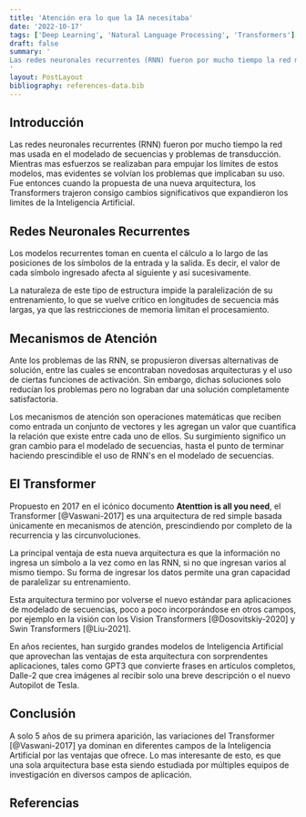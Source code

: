 ```yaml
---
title: 'Atención era lo que la IA necesitaba'
date: '2022-10-17'
tags: ['Deep Learning', 'Natural Language Processing', 'Transformers']
draft: false
summary: '
Las redes neuronales recurrentes (RNN) fueron por mucho tiempo la red mas usada en el modelado de secuencias y problemas de transducción. Mientras mas esfuerzos se realizaban para empujar los límites de estos modelos, mas evidentes se volvían los problemas que implicaban su uso.
'
layout: PostLayout
bibliography: references-data.bib
---
```


## Introducción

Las redes neuronales recurrentes (RNN) fueron por mucho tiempo la red mas usada en el modelado de secuencias y problemas de transducción. Mientras mas esfuerzos se realizaban para empujar los límites de estos modelos, mas evidentes se volvían los problemas que implicaban su uso. Fue entonces cuando la propuesta de una nueva arquitectura, los Transformers trajeron consigo cambios significativos que expandieron los limites de la Inteligencia Artificial.

## Redes Neuronales Recurrentes

Los modelos recurrentes toman en cuenta el cálculo a lo largo de las posiciones de los símbolos de la entrada y la salida. Es decir, el valor de cada símbolo ingresado afecta al siguiente y así sucesivamente.

La naturaleza de este tipo de estructura impide la paralelización de su entrenamiento, lo que se vuelve crítico en longitudes de secuencia más largas, ya que las restricciones de memoria limitan el procesamiento.

## Mecanismos de Atención

Ante los problemas de las RNN, se propusieron diversas alternativas de solución, entre las cuales se encontraban novedosas arquitecturas y el uso de ciertas funciones de activación. Sin embargo, dichas soluciones solo reducían los problemas pero no lograban dar una solución completamente satisfactoria.

Los mecanismos de atención son operaciones matemáticas que reciben como entrada un conjunto de vectores y les agregan un valor que cuantifica la relación que existe entre cada uno de ellos. Su surgimiento significo un gran cambio para el modelado de secuencias, hasta el punto de terminar haciendo prescindible el uso de RNN's en el modelado de secuencias.

## El Transformer

Propuesto en 2017 en el icónico documento **Atenttion is all you need**, el Transformer [@Vaswani-2017] es una arquitectura de red simple basada únicamente en mecanismos de atención, prescindiendo por completo de la recurrencia y las circunvoluciones.

La principal ventaja de esta nueva arquitectura es que la información no ingresa un símbolo a la vez como en las RNN, si no que ingresan varios al mismo tiempo. Su forma de ingresar los datos permite una gran capacidad de paralelizar su entrenamiento.

Esta arquitectura termino por volverse el nuevo estándar para aplicaciones de modelado de secuencias, poco a poco incorporándose en otros campos, por ejemplo en la visión con los Vision Transformers [@Dosovitskiy-2020] y Swin Transformers [@Liu-2021].

En años recientes, han surgido grandes modelos de Inteligencia Artificial que aprovechan las ventajas de esta arquitectura con sorprendentes aplicaciones, tales como GPT3 que convierte frases en artículos completos, Dalle-2 que crea imágenes al recibir solo una breve descripción o el nuevo Autopilot de Tesla.

## Conclusión

A solo 5 años de su primera aparición, las variaciones del Transformer [@Vaswani-2017] ya dominan en diferentes campos de la Inteligencia Artificial por las ventajas que ofrece. Lo mas interesante de esto, es que una sola arquitectura base esta siendo estudiada por múltiples equipos de investigación en diversos campos de aplicación.

## Referencias
